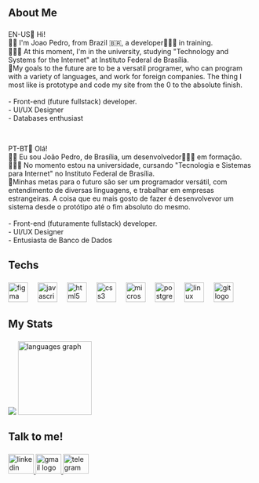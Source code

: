 <h2 align="left">About Me</h2>

###

<p align="left">EN-US👋 Hi!<br>🧑🏻 I'm Joao Pedro, from Brazil 🇧🇷, a developer👨🏻‍💻 in training. <br>👨🏼‍🎓 At this moment, I'm in the university, studying "Technology and Systems for the Internet" at Instituto Federal de Brasília. <br>🎯My goals to the  future are to be a versatil programer, who can program with a variety of languages, and work for foreign companies. The thing I most like is prototype and code my site from the 0 to the absolute finish.<br><br>- Front-end (future fullstack) developer.<br>- UI/UX Designer<br>- Databases enthusiast</p>
<br>
<p align="left">PT-BT👋 Olá!<br>🧑🏻 Eu sou João Pedro, de Brasília, um desenvolvedor👨🏻‍💻 em formação. <br>👨🏼‍🎓 No momento estou na universidade, cursando "Tecnologia e Sistemas para Internet" no Instituto Federal de Brasília. <br>🎯Minhas metas para o futuro são ser um programador versátil, com entendimento de diversas linguagens, e trabalhar em empresas estrangeiras. A coisa que eu mais gosto de fazer é desenvolvevor um sistema desde o protótipo até o fim absoluto do mesmo.<br><br>- Front-end (futuramente fullstack) developer.<br>- UI/UX Designer<br>- Entusiasta de Banco de Dados</p>

###

<h2 align="left">Techs</h2>

###

<div align="left">
  <img src="https://skillicons.dev/icons?i=figma" height="40" alt="figma logo"  />
  <img width="12" />
  <img src="https://skillicons.dev/icons?i=js" height="40" alt="javascript logo"  />
  <img width="12" />
  <img src="https://skillicons.dev/icons?i=html" height="40" alt="html5 logo"  />
  <img width="12" />
  <img src="https://skillicons.dev/icons?i=css" height="40" alt="css3 logo"  />
  <img width="12" />
  <img src="https://cdn.jsdelivr.net/gh/devicons/devicon/icons/microsoftsqlserver/microsoftsqlserver-plain.svg" height="40" alt="microsoftsqlserver logo"  />
  <img width="12" />
  <img src="https://cdn.jsdelivr.net/gh/devicons/devicon/icons/postgresql/postgresql-original.svg" height="40" alt="postgresql logo"  />
  <img width="12" />
  <img src="https://skillicons.dev/icons?i=linux" height="40" alt="linux logo"  />
  <img width="12" />
  <img src="https://skillicons.dev/icons?i=git" height="40" alt="git logo"  />
</div>

###

<h2 align="left">My Stats</h2>

###

<div align="left">
  <img src="https://github-readme-stats.vercel.app/api?username=joaopedrorori&theme=github_dark&show_icons=true&hide_border=true"  />
 <img src="https://github-readme-stats.vercel.app/api/top-langs?username=joaopedrorori&locale=en&hide_title=false&layout=compact&card_width=320&langs_count=6&theme=github_dark&hide_border=true&order=2&custom_title=Languages%20I%20Most%20Use" height="150" alt="languages graph"  />
</div>

###

<h2 align="left">Talk to me!</h2>

###

<div align="left">
  <a href="https://www.linkedin.com/in/joao-pedro-rodrigues-ribeiro-32183a225/" target="_blank">
    <img src="https://raw.githubusercontent.com/maurodesouza/profile-readme-generator/master/src/assets/icons/social/linkedin/default.svg" width="52" height="40" alt="linkedin logo"  />
  </a>
  <a href="joaopedrorr.df@gmail.com" target="_blank">
    <img src="https://raw.githubusercontent.com/maurodesouza/profile-readme-generator/master/src/assets/icons/social/gmail/default.svg" width="52" height="40" alt="gmail logo"  />
  </a>
  <a href="https://t.me/JoaoPRRibeiro" target="_blank">
    <img src="https://raw.githubusercontent.com/maurodesouza/profile-readme-generator/master/src/assets/icons/social/telegram/default.svg" width="52" height="40" alt="telegram logo"  />
  </a>
</div>

###
<!--
**joaopedrorori/joaopedrorori** is a ✨ _special_ ✨ repository because its `README.md` (this file) appears on your GitHub profile.

Here are some ideas to get you started:

- 🔭 I’m currently working on ...
- 🌱 I’m currently learning ...
- 👯 I’m looking to collaborate on ...
- 🤔 I’m looking for help with ...
- 💬 Ask me about ...
- 📫 How to reach me: ...
- 😄 Pronouns: ...
- ⚡ Fun fact: ...
-->
